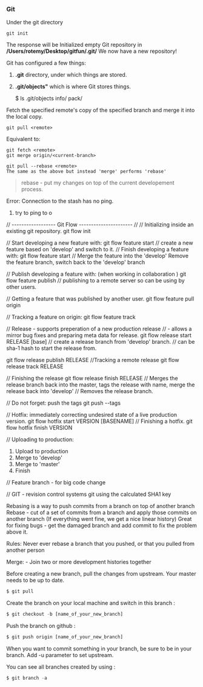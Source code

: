 ### Git 

Under the git directory
    
    git init
The response will be
Initialized empty Git repository in **/Users/rotemy/Desktop/gitfun/.git/**
We now have a new repository!

Git has configured a few things:
 1. **.git** directory, under which things are stored.  
 2. **.git/objects"** which is where Git stores things.

    $ ls .git/objects
    info/  pack/


    
Fetch the specified remote's copy of the specified branch and merge it into the local copy.
    
    git pull <remote>
    
Equivalent to:

    git fetch <remote>
    git merge origin/<current-branch>
    
    git pull --rebase <remote>
    The same as the above but instead 'merge' performs 'rebase'

 > rebase - put my changes on top of the current developement process.

    
Error:
Connection to the stash has no ping.
1. try to ping to o


// ------------------ Git Flow ---------------------- //
// Initializing inside an existing git repository.
git flow init

// Start developing a new feature with:
git flow feature start <myFeature> // create a new feature based on 'develop' and switch to it.
// Finish developing a feature with:
git flow feature start <myFeature> // Merge the feature into the 'develop' Remove the feature branch, switch back to the 'develop' branch

// Publish developing a feature with: (when working in collaboration )
git flow feature publish <myFeature>  // publishing to a remote server so can be using by other users.

// Getting a feature that was published by another user.
git flow feature pull origin <myFeature>
    
// Tracking a feature on origin:
git flow feature track <myFeature>
    
// Release - supports preperation of a new production release
//         - allows a mirror bug fixes and preparing meta data for release.
git flow release start RELEASE [base] // create a release branch from 'develop' branch.
                                // can be sha-1 hash to start the release from.

git flow release publish RELEASE
//Tracking a remote release
git flow release track RELEASE

// Finishing the release 
git flow release finish RELEASE // Merges the release branch back into the master, tags the release with name, merge the release back into 'develop'
                                // Removes the release branch.

// Do not forget: push the tags
git push --tags

// Hotfix: immediately correcting undesired state of a live production version.
git flow hotfix start VERSION [BASENAME]
// Finishing a hotfix.
git flow hotfix finish VERSION 

// Uploading to production:
1. Upload to production
2. Merge to 'develop'
3. Merge to 'master'
4. Finish

// Feature branch - for big code change

//
GIT - revision control systems
git using the calculated SHA1 key

Rebasing is a way to push commits from a branch on top of another branch
Rebase - cut of a set of commits from a branch and apply those commits on another branch
(If everything went fine, we get a nice linear history)
Great for fixing bugs - get the damaged branch and add commit to fix the problem above it.

Rules:
    Never ever rebase a branch that you pushed, or that you pulled from another person

Merge:
    - Join two or more development histories together





Before creating a new branch, pull the changes from upstream. Your master needs to be up to date.
```javascript
$ git pull
```
Create the branch on your local machine and switch in this branch :
```javascript
$ git checkout -b [name_of_your_new_branch]
```
Push the branch on github :
```javascript
$ git push origin [name_of_your_new_branch]
```
When you want to commit something in your branch, be sure to be in your branch. Add -u parameter to set upstream.

You can see all branches created by using :
```javascript
$ git branch -a
```


